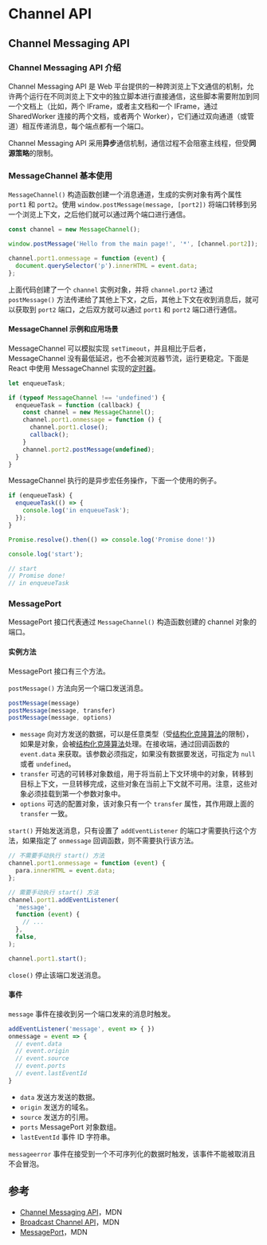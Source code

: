 # Channel API

## Channel Messaging API

### Channel Messaging API 介绍

Channel Messaging API 是 Web 平台提供的一种跨浏览上下文通信的机制，允许两个运行在不同浏览上下文中的独立脚本进行直接通信，这些脚本需要附加到同一个文档上（比如，两个 IFrame，或者主文档和一个 IFrame，通过 SharedWorker 连接的两个文档，或者两个 Worker），它们通过双向通道（或管道）相互传递消息，每个端点都有一个端口。

Channel Messaging API 采用**异步**通信机制，通信过程不会阻塞主线程，但受**同源策略**的限制。

### MessageChannel 基本使用

`MessageChannel()` 构造函数创建一个消息通道，生成的实例对象有两个属性 `port1` 和 `port2`。使用 `window.postMessage(message, [port2])` 将端口转移到另一个浏览上下文，之后他们就可以通过两个端口进行通信。

```javascript
const channel = new MessageChannel();

window.postMessage('Hello from the main page!', '*', [channel.port2]);

channel.port1.onmessage = function (event) {
  document.querySelector('p').innerHTML = event.data;
};
```

上面代码创建了一个 `channel` 实例对象，并将 `channel.port2` 通过 `postMessage()` 方法传递给了其他上下文，之后，其他上下文在收到消息后，就可以获取到 `port2` 端口，之后双方就可以通过 `port1` 和 `port2` 端口进行通信。

#### MessageChannel 示例和应用场景

MessageChannel 可以模拟实现 `setTimeout`，并且相比于后者，MessageChannel 没有最低延迟，也不会被浏览器节流，运行更稳定。下面是 React 中使用 MessageChannel 实现的[定时器][react-timer]。

```javascript
let enqueueTask;

if (typeof MessageChannel !== 'undefined') {
  enqueueTask = function (callback) {
    const channel = new MessageChannel();
    channel.port1.onmessage = function () {
      channel.port1.close();
      callback();
    }
    channel.port2.postMessage(undefined);
  }
}
```

MessageChannel 执行的是异步宏任务操作，下面一个使用的例子。

```js
if (enqueueTask) {
  enqueueTask(() => {
    console.log('in enqueueTask');
  });
}

Promise.resolve().then(() => console.log('Promise done!'))

console.log('start');

// start
// Promise done!
// in enqueueTask
```

[react-timer]: https://github.com/facebook/react/blob/cc015840ef72d48de86778785894c7ca44f4f856/packages/scheduler/src/forks/Scheduler.js#L532

### MessagePort

MessagePort 接口代表通过 `MessageChannel()` 构造函数创建的 channel 对象的端口。

#### 实例方法

MessagePort 接口有三个方法。

`postMessage()` 方法向另一个端口发送消息。

```js
postMessage(message)
postMessage(message, transfer)
postMessage(message, options)
```

- `message` 向对方发送的数据，可以是任意类型（受[结构化克隆算法]的限制），如果是对象，会被[结构化克隆算法]处理。在接收端，通过回调函数的 `event.data` 来获取。该参数必须指定，如果没有数据要发送，可指定为 `null` 或者 `undefined`。
- `transfer` 可选的可转移对象数组，用于将当前上下文环境中的对象，转移到目标上下文，一旦转移完成，这些对象在当前上下文就不可用。注意，这些对象必须挂载到第一个参数对象中。
- `options` 可选的配置对象，该对象只有一个 `transfer` 属性，其作用跟上面的 `transfer` 一致。

[结构化克隆算法]: https://developer.mozilla.org/en-US/docs/Web/API/Web_Workers_API/Structured_clone_algorithm

`start()` 开始发送消息，只有设置了 `addEventListener` 的端口才需要执行这个方法，如果指定了 `onmessage` 回调函数，则不需要执行该方法。

```js
// 不需要手动执行 start() 方法
channel.port1.onmessage = function (event) {
  para.innerHTML = event.data;
};

// 需要手动执行 start() 方法
channel.port1.addEventListener(
  'message',
  function (event) {
    // ...
  },
  false,
);

channel.port1.start();
```

`close()` 停止该端口发送消息。

#### 事件

`message` 事件在接收到另一个端口发来的消息时触发。

```js
addEventListener('message', event => { })
onmessage = event => {
  // event.data
  // event.origin
  // event.source
  // event.ports
  // event.lastEventId
}
```

- `data` 发送方发送的数据。
- `origin` 发送方的域名。
- `source` 发送方的引用。
- `ports` MessagePort 对象数组。
- `lastEventId` 事件 ID 字符串。

`messageerror` 事件在接受到一个不可序列化的数据时触发，该事件不能被取消且不会冒泡。

## 参考

- [Channel Messaging API](https://developer.mozilla.org/en-US/docs/Web/API/Channel_Messaging_API)，MDN
- [Broadcast Channel API](https://developer.mozilla.org/en-US/docs/Web/API/Broadcast_Channel_API)，MDN
- [MessagePort](https://developer.mozilla.org/en-US/docs/Web/API/MessagePort)，MDN
